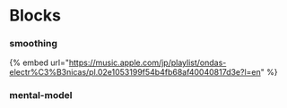 # Blocks

### smoothing

{% embed url="https://music.apple.com/jp/playlist/ondas-electr%C3%B3nicas/pl.02e1053199f54b4fb68af40040817d3e?l=en" %}

### mental-model





